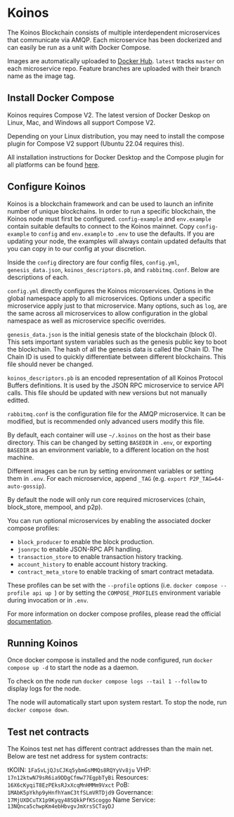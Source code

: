 # Koinos

The Koinos Blockchain consists of multiple interdependent microservices that communicate via AMQP. Each microservice has been dockerized and can easily be run as a unit with Docker Compose.

Images are automatically uploaded to [Docker Hub](https://hub.docker.com/u/koinos). `latest` tracks `master` on each microservice repo. Feature branches are uploaded with their branch name as the image tag.

## Install Docker Compose

Koinos requires Compose V2. The latest version of Docker Deskop on Linux, Mac, and Windows all support Compose V2.

Depending on your Linux distribution, you may need to install the compose plugin for Compose V2 support (Ubuntu 22.04 requires this).

All installation instructions for Docker Desktop and the Compose plugin for all platforms can be found [here](https://docs.docker.com/compose/install/).

## Configure Koinos

Koinos is a blockchain framework and can be used to launch an infinite number of unique blockchains. In order to run a specific blockchain, the Koinos node must first be configured. `config-example` and `env.example` contain suitable defaults to connect to the Koinos mainnet. Copy `config-example` to `config` and `env.example` to `.env` to use the defaults. If you are updating your node, the examples will always contain updated defaults that you can copy in to our config at your discretion.

Inside the `config` directory are four config files, `config.yml`, `genesis_data.json`, `koinos_descriptors.pb`, and `rabbitmq.conf`. Below are descriptions of each.

`config.yml` directly configures the Koinos microservices. Options in the global namespace apply to all microservices. Options under a specific microservice apply just to that microservice. Many options, such as `log`, are the same across all microservices to allow configuration in the global namespace as well as microservice specific overrides.

`genesis_data.json` is the initial genesis state of the blockchain (block 0). This sets important system variables such as the genesis public key to boot the blockchain. The hash of all the genesis data is called the Chain ID. The Chain ID is used to quickly differentiate between different blockchains. This file should never be changed.

`koinos_descriptors.pb` is an encoded representation of all Koinos Protocol Buffers definitions. It is used by the JSON RPC microservice to service API calls. This file should be updated with new versions but not manually editted.

`rabbitmq.conf` is the configuration file for the AMQP microservice. It can be modified, but is recommended only advanced users modify this file.

By default, each container will use `~/.koinos` on the host as their base directory. This can be changed by setting `BASEDIR` in `.env`, or exporting `BASEDIR` as an environment variable, to a different location on the host machine.

Different images can be run by setting environment variables or setting them in `.env`. For each microservice, append `_TAG` (e.g. `export P2P_TAG=64-auto-gossip`).

By default the node will only run core required microservices (chain, block_store, mempool, and p2p).

You can run optional microservices by enabling the associated docker compose profiles:

 - `block_producer` to enable the block production.
 - `jsonrpc` to enable JSON-RPC API handling.
 - `transaction_store` to enable transaction history tracking.
 - `account_history` to enable account history tracking.
 - `contract_meta_store` to enable tracking of smart contract metadata.

These profiles can be set with the `--profile` options (i.e. `docker compose --profile api up `) or by setting the `COMPOSE_PROFILES` environment variable during invocation or in `.env`.

For more information on docker compose profiles, please read the official [documentation](https://docs.docker.com/compose/profiles/).

## Running Koinos

Once docker compose is installed and the node configured, run `docker compose up -d` to start the node as a daemon.

To check on the node run `docker compose logs --tail 1 --follow` to display logs for the node.

The node will automatically start upon system restart. To stop the node, run `docker compose down`.

## Test net contracts

The Koinos test net has different contract addresses than the main net. Below are test net address for system contracts:

tKOIN: `1FaSvLjQJsCJKq5ybmGsMMQs8RQYyVv8ju`
VHP: `17n12ktwN79sR6ia9DDgCfmw77EgpbTyBi`
Resources: `16X6cKyqiT8EzPEksRJxXcqMnHMMm9Vxct`
PoB: `1MAbK5pYkhp9yHnfhYamC3tfSLmVRTDjd9`
Governance: `17MjUXDCuTX1p9Kyqy48SQkkPfKScoggo`
Name Service: `13NQnca5chwpKm4ebHbvgvJmXrsSCTayDJ`
